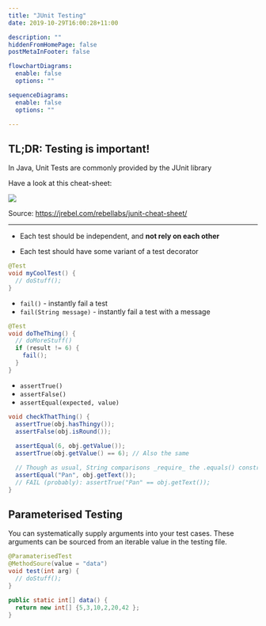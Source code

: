 ```yaml
---
title: "JUnit Testing"
date: 2019-10-29T16:00:28+11:00

description: ""
hiddenFromHomePage: false
postMetaInFooter: false

flowchartDiagrams:
  enable: false
  options: ""

sequenceDiagrams: 
  enable: false
  options: ""

---
```


TL;DR: Testing is important!
---

In Java, Unit Tests are commonly provided by the JUnit library

Have a look at this cheat-sheet:

![](junit_cheatsheet.png)

Source: https://jrebel.com/rebellabs/junit-cheat-sheet/

---

- Each test should be independent, and **not rely on each other**

- Each test should have some variant of a test decorator

```java
@Test
void myCoolTest() {
  // doStuff();
}
```

- `fail()` - instantly fail a test
- `fail(String message)` - instantly fail a test with a message

```java
@Test
void doTheThing() {
  // doMoreStuff()
  if (result != 6) {
    fail();
  }
}
```

- `assertTrue()`
- `assertFalse()`
- `assertEqual(expected, value)`

```java
void checkThatThing() {
  assertTrue(obj.hasThingy());
  assertFalse(obj.isRound());
  
  assertEqual(6, obj.getValue());
  assertTrue(obj.getValue() == 6); // Also the same

  // Though as usual, String comparisons _require_ the .equals() construction
  assertEqual("Pan", obj.getText());
  // FAIL (probably): assertTrue("Pan" == obj.getText());
}
```

## Parameterised Testing

You can systematically supply arguments into your test cases. These arguments can be sourced from an iterable value in the testing file.

```java
@ParamaterisedTest
@MethodSoure(value = "data")
void test(int arg) {
  // doStuff();
}

public static int[] data() {
  return new int[] {5,3,10,2,20,42 };
}
```
